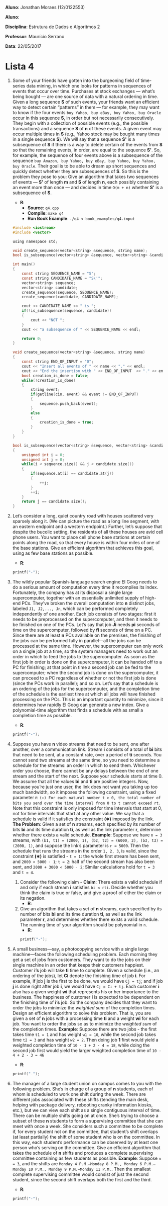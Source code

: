 **Aluno**: Jonathan Moraes (12/0122553)

**Aluno**: <Laura>

**Disciplina**: Estrutura de Dados e Algoritmos 2

**Professor**: Maurício Serrano

**Data**: 22/05/2017

# Lista 4

1. Some of your friends have gotten into the burgeoning field of time-series data mining, in which one looks for patterns in sequences of events that occur over time. Purchases at stock exchanges — what’s being bought — are one source of data with a natural ordering in time. Given a long sequence **S** of such events, your friends want an efficient way to detect certain “patterns” in them — for example, they may want to know if the four events `buy Yahoo, buy eBay, buy Yahoo, buy Oracle` occur in this sequence **S**, in order but not necessarily consecutively. They begin with a collection of possible events (e.g., the possible transactions) and a sequence **S** of **n** of these events. A given event may occur multiple times in **S** (e.g., Yahoo stock may be bought many times in a single sequence **S**). We will say that a sequence **S'** is a subsequence of **S** if there is a way to delete certain of the events from **S** so that the remaining events, in order, are equal to the sequence **S'**. So, for example, the sequence of four events above is a subsequence of the sequence `buy Amazon, buy Yahoo, buy eBay, buy Yahoo, buy Yahoo, buy Oracle`. Their goal is to be able to dream up short sequences and quickly detect whether they are subsequences of **S**. So this is the problem they pose to you: Give an algorithm that takes two sequences of events — **S'** of length **m** and **S** of length **n**, each possibly containing an event more than once — and decides in time `O(m + n)` whether **S'** is a subsequence of **S**.
	* **R**:
		* **Source**: `q4.cpp`
		* **Compile**: `make q4`
		* **Run Book Example**: `./q4 < book_examples/q4.input`

	```C
	#include <iostream>
	#include <vector>

	using namespace std;

	void create_sequence(vector<string> &sequence, string name);
	bool is_subsequence(vector<string> &sequence, vector<string> &candidate);

	int main()
	{
		const string SEQUENCE_NAME = "S";
		const string CANDIDATE_NAME = "S\'";
		vector<string> sequence;
		vector<string> candidate;
		create_sequence(sequence, SEQUENCE_NAME);
		create_sequence(candidate, CANDIDATE_NAME);

		cout << CANDIDATE_NAME << " is ";
		if(!is_subsequence(sequence, candidate))
		{
			cout << "NOT ";
		}
		cout << "a subsequence of " << SEQUENCE_NAME << endl;

		return 0;
	}

	void create_sequence(vector<string> &sequence, string name)
	{
		const string END_OF_INPUT = "0";
		cout << "Insert all events of " << name << "." << endl;
		cout << "End the insertion with " << END_OF_INPUT  << "." << endl;
		bool creation_is_done = false;
		while(!creation_is_done)
		{
			string event;
			if(getline(cin, event) && event != END_OF_INPUT)
			{
				sequence.push_back(event);
			}
			else
			{
				creation_is_done = true;
			}
		}
	}

	bool is_subsequence(vector<string> &sequence, vector<string> &candidate)
	{
		unsigned int i = 0;
		unsigned int j = 0;
		while(i < sequence.size() && j < candidate.size())
		{
			if(sequence.at(i) == candidate.at(j))
			{
				++j;
			}
			++i;
		}
		return j == candidate.size();
	}
	```
1. Let’s consider a long, quiet country road with houses scattered very sparsely along it. (We can picture the road as a long line segment, with an eastern endpoint and a western endpoint.) Further, let’s suppose that despite the bucolic setting, the residents of all these houses are avid cell phone users. You want to place cell phone base stations at certain points along the road, so that every house is within four miles of one of the base stations. Give an efficient algorithm that achieves this goal, using as few base stations as possible.
	* **R**:
	```C
	printf("-");
	```
1. The wildly popular Spanish-language search engine El Goog needs to do a serious amount of computation every time it recompiles its index. Fortunately, the company has at its disposal a single large supercomputer, together with an essentially unlimited supply of high-end PCs. They’ve broken the overall computation into **n** distinct jobs, labeled `J1, J2,..., Jn`, which can be performed completely independently of one another. Each job consists of two stages: first it needs to be preprocessed on the supercomputer, and then it needs to be finished on one of the PCs. Let’s say that job **Ji** needs **pi** seconds of time on the supercomputer, followed by **fi** seconds of time on a PC. Since there are at least **n** PCs available on the premises, the finishing of the jobs can be performed fully in parallel—all the jobs can be processed at the same time. However, the supercomputer can only work on a single job at a time, so the system managers need to work out an order in which to feed the jobs to the supercomputer. As soon as the first job in order is done on the supercomputer, it can be handed off to a PC for finishing; at that point in time a second job can be fed to the supercomputer; when the second job is done on the supercomputer, it can proceed to a PC regardless of whether or not the first job is done (since the PCs work in parallel); and so on. Let’s say that a schedule is an ordering of the jobs for the supercomputer, and the completion time of the schedule is the earliest time at which all jobs will have finished processing on the PCs. This is an important quantity to minimize, since it determines how rapidly El Goog can generate a new index. Give a polynomial-time algorithm that finds a schedule with as small a completion time as possible.
	* **R**:
	```C
	printf("-");
	```
1. Suppose you have **n** video streams that need to be sent, one after another, over a communication link. Stream **i** consists of a total of **bi** bits that need to be sent, at a constant rate, over a period of **ti** seconds. You cannot send two streams at the same time, so you need to determine a schedule for the streams: an order in which to send them. Whichever order you choose, there cannot be any delays between the end of one stream and the start of the next. Suppose your schedule starts at time 0. We assume that all the values **bi** and **ti** are positive integers. Now, because you’re just one user, the link does not want you taking up too much bandwidth, so it imposes the following constraint, using a fixed parameter **r**: `(∗) For each natural number t > 0, the total number of bits you send over the time interval from 0 to t cannot exceed rt`. Note that this constraint is only imposed for time intervals that start at 0, not for time intervals that start at any other value. We say that a schedule is valid if it satisfies the constraint **(∗)** imposed by the link. **The Problem**: Given a set of **n** streams, each specified by its number of bits **bi** and its time duration **ti**, as well as the link parameter **r**, determine whether there exists a valid schedule. **Example**: Suppose we have `n = 3` streams, with `(b1, t1) = (2000, 1), (b2, t2) = (6000, 2), (b3, t3) = (2000, 1)`, and suppose the link’s parameter is `r = 5000`. Then the schedule that runs the streams in the order `1, 2, 3`, is valid, since the constraint **(∗)** is satisfied - `t = 1`: the whole first stream has been sent, and `2000 < 5000 · 1`; `t = 2`: half of the second stream has also been sent, and `2000 + 3000 < 5000 · 2`; Similar calculations hold for `t = 3` and `t = 4`.
	1. Consider the following claim - **Claim**: There exists a valid schedule if and only if each stream **i** satisfies `bi ≤ rti`. Decide whether you think the claim is true or false, and give a proof of either the claim or its negation.
		* **R**:
	1. Give an algorithm that takes a set of **n** streams, each specified by its number of bits **bi** and its time duration **ti**, as well as the link parameter **r**, and determines whether there exists a valid schedule. The running time of your algorithm should be polynomial in `n`.
		* **R**:
		```C
		printf("-");
		```
1. A small business—say, a photocopying service with a single large machine—faces the following scheduling problem. Each morning they get a set of jobs from customers. They want to do the jobs on their single machine in an order that keeps their customers happiest. Customer **i’s** job will take **ti** time to complete. Given a schedule (i.e., an ordering of the jobs), let **Ci** denote the finishing time of job **i**. For example, if job **j** is the first to be done, we would have `Cj = tj`; and if job **j** is done right after job **i**, we would have `Cj = Ci + tj`. Each customer **i** also has a given weight **wi** that represents his or her importance to the business. The happiness of customer **i** is expected to be dependent on the finishing time of **i’s** job. So the company decides that they want to order the jobs to minimize the _weighted sum_ of the completion times. Design an efficient algorithm to solve this problem. That is, you are given a set of **n** jobs with a processing time **ti** and a weight **wi** for each job. You want to order the jobs so as to minimize the _weighted sum_ of the completion times. **Example**: Suppose there are two jobs - the first takes time `t1 = 1` and has weight `w1 = 10`, while the second job takes time `t2 = 3` and has weight `w2 = 2`. Then doing job **1** first would yield a weighted completion time of `10 · 1 + 2 · 4 = 18`, while doing the second job first would yield the larger weighted completion time of `10 · 4 + 2 · 3 = 46`
	* **R**:
	```C
	printf("-");
	```
1. The manager of a large student union on campus comes to you with the following problem. She’s in charge of a group of **n** students, each of whom is scheduled to work one shift during the week. There are different jobs associated with these shifts (tending the main desk, helping with package delivery, rebooting cranky information kiosks, etc.), but we can view each shift as a single contiguous interval of time. There can be multiple shifts going on at once. She’s trying to choose a subset of these **n** students to form a supervising committee that she can meet with once a week. She considers such a committee to be complete if, for every student not on the committee, that student’s shift overlaps (at least partially) the shift of some student who is on the committee. In this way, each student’s performance can be observed by at least one person who’s serving on the committee. Give an efficient algorithm that takes the schedule of **n** shifts and produces a complete supervising committee containing as few students as possible. **Example**: Suppose `n = 3`, and the shifts are `Monday 4 P.M.–Monday 8 P.M., Monday 6 P.M.–Monday 10 P.M., Monday 9 P.M.–Monday 11 P.M.`. Then the smallest complete supervising committee would consist of just the second student, since the second shift overlaps both the first and the third.
	* **R**:
	```C
	printf("-");
	```
